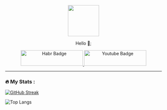 <div id="header" align="center">
  <img src="https://media.giphy.com/media/M9gbBd9nbDrOTu1Mqx/giphy.gif" width="100"/>

Hello 👋;
<div id="badges">
  <a href="https://habr.com/ru/users/GedKotlet/">
    <img src="https://habr.com/img/dark-mode-switcher-mobile.png?v=1" alt="Habr Badge" width = "200" height = "50"/>
  </a>
  <a href="https://www.youtube.com/@ForeverJuniorDeveloper">
    <img src="https://img.shields.io/badge/YouTube-red?style=for-the-badge&logo=youtube&logoColor=white" alt="Youtube Badge" width = "200" height = "50"/>
  </a>
</div>
<img src="https://komarev.com/ghpvc/?username=Ged-sudo&style=flat-square&color=blue" alt=""/>
</div>

---

### :fire: My Stats :

[![GitHub Streak](http://github-readme-streak-stats.herokuapp.com?user=Ged-sudo&theme=dark&background=000000)](https://git.io/streak-stats) </br>



![Top Langs](https://github-readme-stats.vercel.app/api/top-langs/?username=Ged-sudo&layout=compact&theme=vision-friendly-dark)
